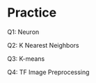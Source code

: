 # Practice  
Q1: Neuron                                       
             
Q2: K Nearest Neighbors      
       
Q3: K-means               
        
Q4: TF Image Preprocessing             
  
